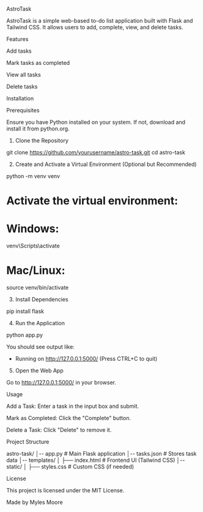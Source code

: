 AstroTask

AstroTask is a simple web-based to-do list application built with Flask and Tailwind CSS. It allows users to add, complete, view, and delete tasks.

Features

Add tasks

Mark tasks as completed

View all tasks

Delete tasks

Installation

Prerequisites

Ensure you have Python installed on your system. If not, download and install it from python.org.

1. Clone the Repository

git clone https://github.com/yourusername/astro-task.git
cd astro-task

2. Create and Activate a Virtual Environment (Optional but Recommended)

python -m venv venv

# Activate the virtual environment:

# Windows:

venv\Scripts\activate

# Mac/Linux:

source venv/bin/activate

3. Install Dependencies

pip install flask

4. Run the Application

python app.py

You should see output like:

- Running on http://127.0.0.1:5000/ (Press CTRL+C to quit)

5. Open the Web App

Go to http://127.0.0.1:5000/ in your browser.

Usage

Add a Task: Enter a task in the input box and submit.

Mark as Completed: Click the "Complete" button.

Delete a Task: Click "Delete" to remove it.

Project Structure

astro-task/
│-- app.py # Main Flask application
│-- tasks.json # Stores task data
│-- templates/
│ ├── index.html # Frontend UI (Tailwind CSS)
│-- static/
│ ├── styles.css # Custom CSS (if needed)

License

This project is licensed under the MIT License.

Made by Myles Moore

